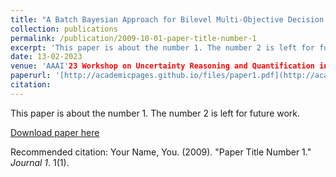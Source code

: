 ```yaml
---
title: "A Batch Bayesian Approach for Bilevel Multi-Objective Decision Making Under Uncertainty"
collection: publications
permalink: /publication/2009-10-01-paper-title-number-1
excerpt: 'This paper is about the number 1. The number 2 is left for future work.'
date: 13-02-2023
venue: 'AAAI'23 Workshop on Uncertainty Reasoning and Quantification in Decision Making'
paperurl: '[http://academicpages.github.io/files/paper1.pdf](http://academicpages.github.io/files/paper1.pdf](https://charliezhaoyinpeng.github.io/UDM-AAAI23/assets/papers/15/CameraReady/Dogan%20-%20A%20Batch%20Bayesian%20Approach%20for%20Bilevel%20Multi-objective%20Decision%20Making%20Under%20Uncertainty.pdf)'
citation: 
---
```

This paper is about the number 1. The number 2 is left for future work.

[Download paper here]([http://academicpages.github.io/files/paper1.pdf](https://charliezhaoyinpeng.github.io/UDM-AAAI23/assets/papers/15/CameraReady/Dogan%20-%20A%20Batch%20Bayesian%20Approach%20for%20Bilevel%20Multi-objective%20Decision%20Making%20Under%20Uncertainty.pdf))

Recommended citation: Your Name, You. (2009). "Paper Title Number 1." <i>Journal 1</i>. 1(1).
